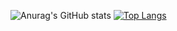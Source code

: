 ![Anurag's GitHub stats](https://github-readme-stats.vercel.app/api?username=daochen23&show_icons=true&theme=radical)
[![Top Langs](https://github-readme-stats.vercel.app/api/top-langs/?username=daochen23&layout=compact)](https://github.com/anuraghazra/github-readme-stats)
